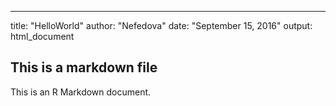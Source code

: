 ---
title: "HelloWorld"
author: "Nefedova"
date: "September 15, 2016"
output: html_document


## This is a markdown file

This is an R Markdown document.